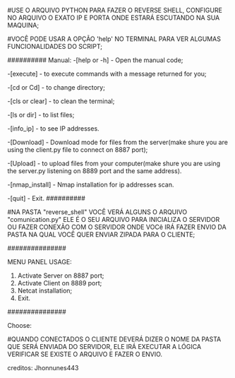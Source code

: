 #USE O ARQUIVO PYTHON PARA FAZER O REVERSE SHELL, CONFIGURE NO ARQUIVO O EXATO IP E PORTA ONDE
ESTARÁ ESCUTANDO NA SUA MAQUINA;

#VOCÊ PODE USAR A OPÇÃO 'help' NO TERMINAL PARA VER ALGUMAS FUNCIONALIDADES DO SCRIPT;

##########
Manual:
-[help or -h] - Open the manual code;

-[execute] - to execute commands with a message returned for you;

-[cd or Cd] - to change directory;

-[cls or clear] - to clean the terminal;

-[ls or dir] - to list files;

-[info_ip] - to see IP addresses.

-[Download] - Download mode for files from the server(make shure you are using the client.py file to connect on 8887 port);

-[Upload] - to upload files from your computer(make shure you are using the server.py listening on 8889 port and the same address).

-[nmap_install] - Nmap installation for ip addresses scan.

-[quit] - Exit.
##########

#NA PASTA "reverse_shell" VOCÊ VERÁ ALGUNS O ARQUIVO "comunication.py"  ELE É O SEU ARQUIVO PARA INICIALIZA O SERVIDOR OU FAZER
CONEXÃO COM O SERVIDOR ONDE VOCê IRÁ FAZER ENVIO DA PASTA NA QUAL VOCÊ QUER ENVIAR ZIPADA PARA O CLIENTE;

###############

MENU PANEL USAGE:

1. Activate Server on 8887 port;
2. Activate Client on 8889 port;
3. Netcat installation;
4. Exit.

###############

Choose: 

#QUANDO CONECTADOS O CLIENTE DEVERÁ DIZER O NOME DA PASTA QUE SERÁ 
ENVIADA DO SERVIDOR, ELE IRÁ EXECUTAR A LÓGICA VERIFICAR SE EXISTE O ARQUIVO E FAZER O ENVIO.



creditos: Jhonnunes443

